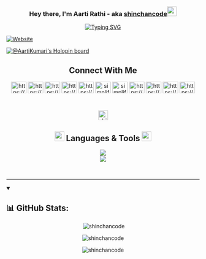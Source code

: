 <h3 align="center">Hey there, I'm Aarti Rathi - aka <a href="https://shinchancode.github.io/3d-react-portfolio/">shinchancode<a><img src="https://media.giphy.com/media/hvRJCLFzcasrR4ia7z/giphy.gif" width="25px"></h3>
<p align="center" ><a href="https://git.io/typing-svg"><img src="https://readme-typing-svg.herokuapp.com?font=Fira+Code&weight=700&pause=1000&center=true&vCenter=true&random=false&width=535&lines=Software+Developer+at+BNY+Mellon;a+mentor%2C+Tech+-+Enthusiast;Zonal-level+Table-Tennis+Player" alt="Typing SVG" /></a></p>
    
[![Website](https://img.shields.io/website?style=for-the-badge&up_message=Aarti%20Rathi&url=https%3A%2F%2Fshinchancode.github.io/React-Portfolio%2F)](https://shinchancode.github.io/3d-react-portfolio/)

[![@AartiKumari's Holopin board](https://www.holopin.me/shinchancode)](https://holopin.io/@shinchancode)

<h2 align="center"> Connect With Me </h2>

<p align="center">
<a href="https://shinchancode.github.io/3d-react-portfolio/" target="blank"><img align="center" src="https://img.icons8.com/?size=512&id=n9d0Hm43JCPK&format=png" alt="https://dev.to/shinchancode" height="30" width="40" /></a>
<a href="https://dev.to/shinchancode" target="blank"><img align="center" src="https://img.icons8.com/windows/32/228BE6/dev.png" alt="https://dev.to/shinchancode" height="30" width="40" /></a>
<a href="https://twitter.com/CodeShinchan" target="blank"><img align="center" src="https://img.icons8.com/fluency/48/twitter.png" alt="https://dev.to/shinchancode" height="30" width="40" /></a>
<a href="https://www.linkedin.com/in/aarti-rathi-a6031814b/" target="blank"><img align="center" src="https://raw.githubusercontent.com/rahuldkjain/github-profile-readme-generator/master/src/images/icons/Social/linked-in-alt.svg" alt="https://www.linkedin.com/in/aarti-rathi-a6031814b/" height="30" width="40" /></a>
<a href="https://www.facebook.com/aarti.rathi.1710" target="blank"><img align="center" src="https://raw.githubusercontent.com/rahuldkjain/github-profile-readme-generator/master/src/images/icons/Social/facebook.svg" alt="https://www.facebook.com/aarti.rathi.1710" height="30" width="40" /></a>
<a href="https://www.instagram.com/aarti.rathiii" target="blank"><img align="center" src="https://raw.githubusercontent.com/rahuldkjain/github-profile-readme-generator/master/src/images/icons/Social/instagram.svg" alt="simplified_learner" height="30" width="40" /></a>
<a href="https://api.whatsapp.com/send/?phone=917040031669&text&app_absent=0&lang=en" target="blank"><img align="center" src="https://raw.githubusercontent.com/rahuldkjain/github-profile-readme-generator/master/src/images/icons/Social/whatsapp.svg" alt="simplified_learner" height="30" width="40" /></a>
<a href="https://www.hackerrank.com/_shinchancode" target="blank"><img align="center" src="https://raw.githubusercontent.com/rahuldkjain/github-profile-readme-generator/master/src/images/icons/Social/hackerrank.svg" alt="https://www.hackerrank.com/_shinchancode" height="30" width="40" /></a>
<a href="https://auth.geeksforgeeks.org/user/aarti_rathi/practice/" target="blank"><img align="center" src="https://raw.githubusercontent.com/rahuldkjain/github-profile-readme-generator/master/src/images/icons/Social/geeks-for-geeks.svg" alt="https://auth.geeksforgeeks.org/user/aarti_rathi/practice/" height="30" width="40" /></a>
<a href="https://run.qwiklabs.com/public_profiles/16278e95-4b35-4156-81d0-62e42cdc9c7d" target="blank"><img align="center" src="https://img.icons8.com/?size=512&id=9J37goKb44e7&format=png" alt="https://dev.to/shinchancode" height="30" width="40" /></a>
<a href="https://github.com/shinchancode" target="blank"><img align="center" src="https://img.icons8.com/ios-filled/50/FD7E14/github.png" alt="https://dev.to/shinchancode" height="30" width="40" /></a>
</p>
<br>
<p align="center"> <img height="25px" src="https://komarev.com/ghpvc/?username=shinchancode&label=Profile%20views&color=0e75b6&style=flat" alt="shinchancode" /> </p>

<h2 align="center"><img src="https://camo.githubusercontent.com/beb64ff21c883e318e4f5db5231c2ba4175705bea1c9249e82a41ab375db4f75/68747470733a2f2f6d65646961322e67697068792e636f6d2f6d656469612f51737347456d706b79454f684243623765312f67697068792e6769663f6369643d656366303565343761306e336769316266716e74716d6f62386739616964316f796a327772336473336d67373030626c267269643d67697068792e676966" width="25px" /> Languages & Tools <img src="https://camo.githubusercontent.com/beb64ff21c883e318e4f5db5231c2ba4175705bea1c9249e82a41ab375db4f75/68747470733a2f2f6d65646961322e67697068792e636f6d2f6d656469612f51737347456d706b79454f684243623765312f67697068792e6769663f6369643d656366303565343761306e336769316266716e74716d6f62386739616964316f796a327772336473336d67373030626c267269643d67697068792e676966" width="25px" /></h2>
<p align="center">
    <img src="https://skillicons.dev/icons?i=c,cpp,py,java,kotlin,html,css,js,bootstrap,nodejs,django,flask,git,firebase,react" />
  <br>
    <img src="https://skillicons.dev/icons?i=mysql,angular,bash,figma,vscode,ts,aws,gcp,mongodb,pug" />
</p><br>
<hr>

<details open> 
  <summary><h2>📊 GitHub Stats:</h2></summary>

<p align="center" >&nbsp;<img src="https://github-readme-stats.vercel.app/api?username=shinchancode&theme=merko&hide_border=false&include_all_commits=true&count_private=true&show_icons=true&locale=en" alt="shinchancode" /></p>
<p align="center" ><img src="https://github-readme-stats.vercel.app/api/top-langs?username=shinchancode&theme=merko&hide_border=false&show_icons=true&locale=en&layout=compact" alt="shinchancode" /></p>
<p align="center" ><img src="https://streak-stats.demolab.com?user=shinchancode&theme=dark&border_radius=7.8" alt="shinchancode" /></p>
</details>

[website]: https://shinchancode.github.io/3d-react-portfolio/
[twitter]: https://twitter.com/codeshinchan
